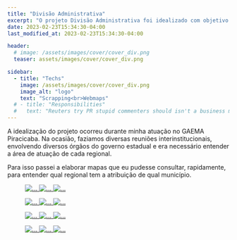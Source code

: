 ```yaml
---
title: "Divisão Administrativa"
excerpt: "O projeto Divisão Administrativa foi idealizado com objetivo de identificar qual a regional que atua em cada um dos 645 municípios do Estado de São Paulo, de diversas intituições públicas que atuam na área ambiental"
date: 2023-02-23T15:34:30-04:00
last_modified_at: 2023-02-23T15:34:30-04:00

header:
  # image: /assets/images/cover/cover_div.png
  teaser: assets/images/cover/cover_div.png

sidebar:
  - title: "Techs"
    image: /assets/images/cover/cover_div.png
    image_alt: "logo"
    text: "Scrapping<br>Webmaps"
  # - title: "Responsibilities"
  #   text: "Reuters try PR stupid commenters should isn't a business model"
---
```


A idealização do projeto ocorreu durante minha atuação no GAEMA Piracicaba. Na ocasião, faziamos diversas reuniões interinstitucionais, envolvendo diversos órgãos do governo estadual e era necessário entender a área de atuação de cada regional.

Para isso passei a elaborar mapas que eu pudesse consultar, rapidamente, para entender qual regional tem a atribuição de qual município.

<figure class="third">
  <a class="thumbnail" href="/posts/div-admin-mpsp/">
      <img alt="..." src="/assets/images/divadmin/logo_mpsp.png">
  </a>
  <a class="thumbnail" href="/posts/div-admin-cetesb/">
      <img alt="..." src="/assets/images/divadmin/logo_cetesb.png">
  </a>
  <a class="thumbnail" href="/posts/div-admin-tjsp/">
      <img alt="..." src="/assets/images/divadmin/logo_tjsp.png">
  </a>
</figure>

<figure class="third">
  <a class="thumbnail" href="/cpamb/">
      <img alt="..." src="/assets/images/divadmin/logo_cpamb.png">
  </a>
  <a class="thumbnail" href="/cfb/">
      <img alt="..." src="/assets/images/divadmin/logo_cfb.png">
  </a>
  <a class="thumbnail" href="/cdrs/">
      <img alt="..." src="/assets/images/divadmin/logo_cdrs.png">
  </a>
</figure>

<figure class="third">
  <a class="thumbnail" href="/ses/">
      <img alt="..." src="/assets/images/divadmin/logo_ses.png">
  </a>

  <a class="thumbnail" href="/eda/">
      <img alt="..." src="/assets/images/divadmin/logo_eda.png">
  </a>

  <a class="thumbnail" href="/bombeiro/">
      <img alt="..." src="/assets/images/divadmin/logo_bombeiros.png">
  </a>

</figure>

<figure class="third">

  <a class="thumbnail" href="/der/">
      <img alt="..." src="/assets/images/divadmin/logo_der.png">
  </a>
  <a class="thumbnail" href="/defesacivil/">
      <img alt="..." src="/assets/images/divadmin/logo_defesacivil.png">
  </a>

  <a class="thumbnail" href="/daee/">
      <img alt="..." src="/assets/images/divadmin/logo_daee.png">
  </a>
</figure>
